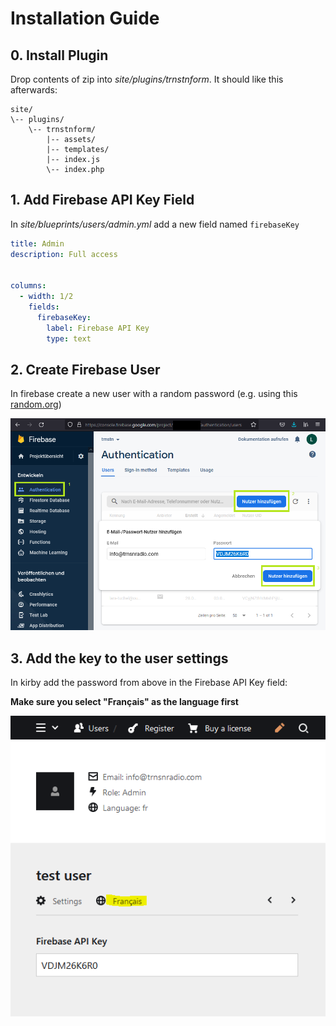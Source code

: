 # Installation Guide

## 0. Install Plugin

Drop contents of zip into _site/plugins/trnstnform_. It should like this afterwards:

```
site/
\-- plugins/
    \-- trnstnform/
        |-- assets/
        |-- templates/
        |-- index.js
        \-- index.php
```

## 1. Add Firebase API Key Field

In _site/blueprints/users/admin.yml_ add a new field named `firebaseKey`

```yml
title: Admin
description: Full access


columns:
  - width: 1/2
    fields:
      firebaseKey:
        label: Firebase API Key
        type: text
```

## 2. Create Firebase User

In firebase create a new user with a random password (e.g. using this [random.org](https://www.random.org/strings/?num=1&len=10&digits=on&upperalpha=on&loweralpha=on&unique=on&format=html&rnd=new))

![create a user in firebase](doc/fb-user.png)

## 3. Add the key to the user settings

In kirby add the password from above in the Firebase API Key field:

**Make sure you select "Français" as the language first**

![update user in kirby](doc/kirby-user.png)
